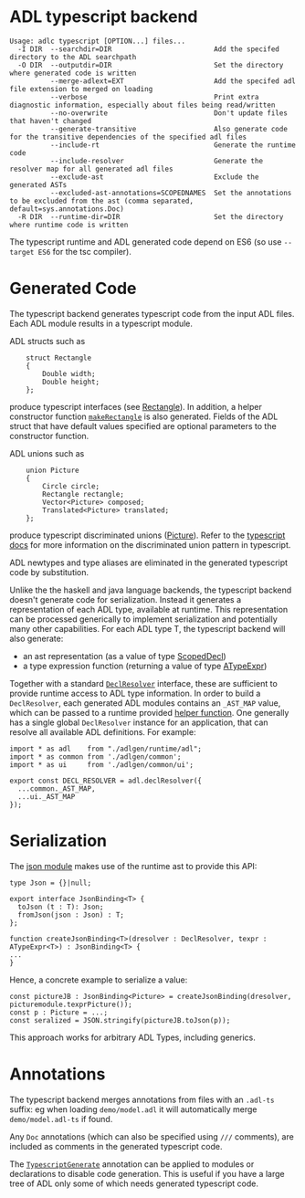 # ADL typescript backend

```
Usage: adlc typescript [OPTION...] files...
  -I DIR  --searchdir=DIR                         Add the specifed directory to the ADL searchpath
  -O DIR  --outputdir=DIR                         Set the directory where generated code is written
          --merge-adlext=EXT                      Add the specifed adl file extension to merged on loading
          --verbose                               Print extra diagnostic information, especially about files being read/written
          --no-overwrite                          Don't update files that haven't changed
          --generate-transitive                   Also generate code for the transitive dependencies of the specified adl files
          --include-rt                            Generate the runtime code
          --include-resolver                      Generate the resolver map for all generated adl files
          --exclude-ast                           Exclude the generated ASTs
          --excluded-ast-annotations=SCOPEDNAMES  Set the annotations to be excluded from the ast (comma separated, default=sys.annotations.Doc)
  -R DIR  --runtime-dir=DIR                       Set the directory where runtime code is written
```

The typescript runtime and ADL generated code depend on ES6 (so use `--target ES6` for the tsc compiler).

# Generated Code

The typescript backend generates typescript code from the input ADL
files. Each ADL module results in a typescript module.

ADL structs such as

```
    struct Rectangle
    {
        Double width;
        Double height;
    };
```

produce typescript interfaces (see [Rectangle][ts-rectangle]). In
addition, a helper constructor function
[`makeRectangle`][ts-makerectangle] is also generated. Fields of the
ADL struct that have default values specified are optional parameters
to the constructor function.

ADL unions such as

```
    union Picture
    {
        Circle circle;
        Rectangle rectangle;
        Vector<Picture> composed;
        Translated<Picture> translated;
    };
```

produce typescript discriminated unions ([Picture][ts-picture]). Refer
to the [typescript docs][ts-advancedtypes] for more information on the
discriminated union pattern in typescript.

ADL newtypes and type aliases are eliminated in the generated
typescript code by substitution.

Unlike the the haskell and java language backends, the typescript
backend doesn't generate code for serialization. Instead it generates
a representation of each ADL type, available at runtime. This
representation can be processed generically to implement serialization
and potentially many other capabilities. For each ADL type T, the
typescript backend will also generate:

* an ast representation (as a value of type [ScopedDecl][ts-scopeddecl])
* a type expression function (returning a value of type [ATypeExpr<T>][ts-atypeexpr])

Together with a standard [`DeclResolver`][ts-declresolver] interface,
these are sufficient to provide runtime access to ADL type
information. In order to build a `DeclResolver`, each generated ADL
modules contains an `_AST_MAP` value, which can be passed to
a runtime provided [helper function][ts-declresolverhelper]. One
generally has a single global `DeclResolver` instance for an
application, that can resolve all available ADL definitions. For
example:

```
import * as adl    from "./adlgen/runtime/adl";
import * as common from './adlgen/common';
import * as ui     from './adlgen/common/ui';

export const DECL_RESOLVER = adl.declResolver({
  ...common._AST_MAP,
  ...ui._AST_MAP
});
```

# Serialization

The [json module][ts-json] makes use of the runtime ast to provide
this API:

```
type Json = {}|null;

export interface JsonBinding<T> {
  toJson (t : T): Json;
  fromJson(json : Json) : T;
};

function createJsonBinding<T>(dresolver : DeclResolver, texpr : ATypeExpr<T>) : JsonBinding<T> {
...
}
```

Hence, a concrete example to serialize a value:

```
const pictureJB : JsonBinding<Picture> = createJsonBinding(dresolver, picturemodule.texprPicture());
const p : Picture = ...;
const seralized = JSON.stringify(pictureJB.toJson(p));
```

This approach works for arbitrary ADL Types, including generics.

# Annotations

The typescript backend merges annotations from files with an `.adl-ts`
suffix: eg when loading `demo/model.adl` it will automatically merge
`demo/model.adl-ts` if found.

Any `Doc` annotations (which can also be specified using `///`
comments), are included as comments in the generated typescript code.

The [`TypescriptGenerate`][typescript-annotations] annotation can be applied to
modules or declarations to disable code generation. This is useful if
you have a large tree of ADL only some of which needs generated typescript
code.

[ts-rectangle]:../haskell/compiler/tests/demo1/ts-output/picture.ts#L52
[ts-makerectangle]:../haskell/compiler/tests/demo1/ts-output/picture.ts#L57
[ts-picture]:../haskell/compiler/tests/demo1/ts-output/picture.ts#L22
[ts-advancedtypes]:https://www.typescriptlang.org/docs/handbook/advanced-types.html
[ts-scopeddecl]:../adl/stdlib/sys/adlast.adl#L93
[ts-atypeexpr]:../typescript/runtime/adl.ts#5
[ts-declresolver]:../typescript/runtime/adl.ts#10
[ts-declresolverhelper]:../typescript/runtime/adl.ts#14
[ts-json]:../typescript/runtime/json.ts
[typescript-annotations]:../haskell/compiler/lib/adl/adlc/config/typescript.adl
